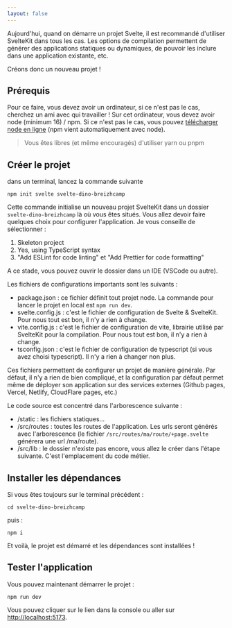 ```yaml
---
layout: false
---
```


Aujourd'hui, quand on démarre un projet Svelte, il est recommandé d'utiliser SvelteKit dans tous les cas. Les options de compilation permettent de générer des applications statiques ou dynamiques, de pouvoir les inclure dans une application existante, etc.

Créons donc un nouveau projet !

## Prérequis

Pour ce faire, vous devez avoir un ordinateur, si ce n'est pas le cas, cherchez un ami avec qui travailler ! Sur cet ordinateur, vous devez avoir node (minimum 16) / npm. Si ce n'est pas le cas, vous pouvez [télécharger node en ligne](https://nodejs.org/en) (npm vient automatiquement avec node).

> Vous êtes libres (et même encouragés) d'utiliser yarn ou pnpm

## Créer le projet

dans un terminal, lancez la commande suivante

```
npm init svelte svelte-dino-breizhcamp
```

Cette commande initialise un nouveau projet SvelteKit dans un dossier `svelte-dino-breizhcamp` là où vous êtes situés. Vous allez devoir faire quelques choix pour configurer l'application. Je vous conseille de sélectionner :

1. Skeleton project
2. Yes, using TypeScript syntax
3. "Add ESLint for code linting" et "Add Prettier for code formatting"

A ce stade, vous pouvez ouvrir le dossier dans un IDE (VSCode ou autre).

Les fichiers de configurations importants sont les suivants :

- package.json : ce fichier définit tout projet node. La commande pour lancer le projet en local est `npm run dev`.
- svelte.config.js : c'est le fichier de configuration de Svelte & SvelteKit. Pour nous tout est bon, il n'y a rien à change.
- vite.config.js : c'est le fichier de configuration de vite, librairie utilisé par SvelteKit pour la compilation. Pour nous tout est bon, il n'y a rien à change.
- tsconfig.json : c'est le fichier de configuration de typescript (si vous avez choisi typescript). Il n'y a rien à changer non plus.

Ces fichiers permettent de configurer un projet de manière générale. Par défaut, il n'y a rien de bien compliqué, et la configuration par défaut permet même de déployer son application sur des services externes (Github pages, Vercel, Netlify, CloudFlare pages, etc.)

Le code source est concentré dans l'arborescence suivante :

- /static : les fichiers statiques...
- /src/routes : toutes les routes de l'application. Les urls seront générés avec l'arborescence (le fichier `/src/routes/ma/route/+page.svelte` générera une url /ma/route).
- /src/lib : le dossier n'existe pas encore, vous allez le créer dans l'étape suivante. C'est l'emplacement du code métier.

## Installer les dépendances

Si vous êtes toujours sur le terminal précédent :

```
cd svelte-dino-breizhcamp
```

puis :

```
npm i
```

Et voilà, le projet est démarré et les dépendances sont installées !

## Tester l'application

Vous pouvez maintenant démarrer le projet :

```
npm run dev
```

Vous pouvez cliquer sur le lien dans la console ou aller sur <a href="http://localhost:5173" target="_blank">http://localhost:5173</a>.
